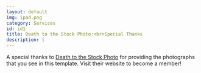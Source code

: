 ```yaml
---
layout: default
img: ipad.png
category: Services
id: id1
title: Death to the Stock Photo:<br>Special Thanks
description: |
---
```


  A special thanks to [Death to the Stock Photo](http://join.deathtothestockphoto.com/) for providing the photographs that you see in this template.  Visit their website to become a member!

